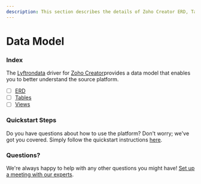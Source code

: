 ```yaml
---
description: This section describes the details of Zoho Creator ERD, Tables, and Views.
---
```


# Data Model

### Index

The  [Lyftrondata](https://www.lyftrondata.com/) driver for [Zoho Creator](https://www.lyftrondata.com/integration/technology-analytics/zoho-creator/)provides a data model that enables you to better understand the source platform.

* [ ] [ERD](../../../technology-analytics/zoho-creator/data-model/erd.md)
* [ ] [Tables](../../../technology-analytics/zoho-creator/data-model/tables.md)
* [ ] [Views](../../../technology-analytics/zoho-creator/data-model/views.md)

### Quickstart Steps

Do you have questions about how to use the platform? Don't worry; we've got you covered. Simply follow the quickstart instructions [here](../../../technology-analytics/zoho-creator/quickstart-steps.md).

### Questions? <a href="#questions" id="questions"></a>

We're always happy to help with any other questions you might have! [Set up a meeting with our experts](https://www.lyftrondata.com/book-a-meeting/).

